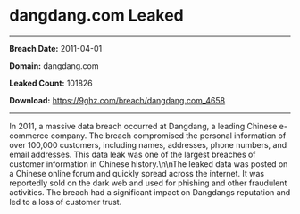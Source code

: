 # dangdang.com Leaked

------------
**Breach Date:** 2011-04-01

**Domain:** dangdang.com

**Leaked Count:** 101826

**Download:** https://9ghz.com/breach/dangdang.com_4658

------------
In 2011, a massive data breach occurred at Dangdang, a leading Chinese e-commerce company. The breach compromised the personal information of over 100,000 customers, including names, addresses, phone numbers, and email addresses. This data leak was one of the largest breaches of customer information in Chinese history.\n\nThe leaked data was posted on a Chinese online forum and quickly spread across the internet. It was reportedly sold on the dark web and used for phishing and other fraudulent activities. The breach had a significant impact on Dangdangs reputation and led to a loss of customer trust.

